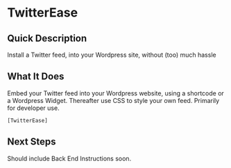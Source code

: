 # TwitterEase #


## Quick Description ##

Install a Twitter feed, into your Wordpress site, without (too) much hassle

## What It Does ##

Embed your Twitter feed into your Wordpress website, using a shortcode or a Wordpress Widget. Thereafter use CSS to style your own feed. Primarily for developer use.

```[TwitterEase]```

## Next Steps ##

Should include Back End Instructions soon.